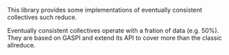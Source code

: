 

This library provides some implementations of eventually consistent collectives such reduce.

Eventually consistent collectives operate with a fration of data (e.g. 50%). They are based 
on GASPI and extend its API to cover more than the classic allreduce.


